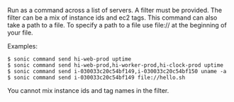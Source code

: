 Run as a command across a list of servers. A filter must be provided.  The filter can be a mix of instance ids and ec2 tags. This command can also take a path to a file. To specify a path to a file use file:// at the beginning of your file.

Examples:

    $ sonic command send hi-web-prod uptime
    $ sonic command send hi-web-prod,hi-worker-prod,hi-clock-prod uptime
    $ sonic command send i-030033c20c54bf149,i-030033c20c54bf150 uname -a
    $ sonic command send i-030033c20c54bf149 file://hello.sh

You cannot mix instance ids and tag names in the filter.
